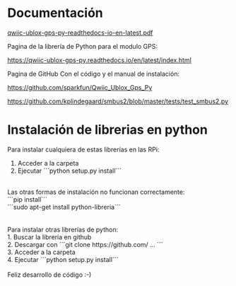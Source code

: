# Documentación

[qwiic-ublox-gps-py-readthedocs-io-en-latest.pdf](https://github.com/Fernandezaginer/gps-dash/files/15436871/qwiic-ublox-gps-py-readthedocs-io-en-latest.pdf)

Pagina de la librería de Python para el modulo GPS:

https://qwiic-ublox-gps-py.readthedocs.io/en/latest/index.html

Pagina de GitHub Con el código y el manual de instalación:

https://github.com/sparkfun/Qwiic_Ublox_Gps_Py

https://github.com/kplindegaard/smbus2/blob/master/tests/test_smbus2.py





# Instalación de librerias en python 

Para instalar cualquiera de estas librerías en las RPi: <br>
1. Acceder a la carpeta <br>
2. Ejecutar ´´´python setup.py install´´´ <br>
 <br>
Las otras formas de instalación no funcionan correctamente: <br>
´´´pip install´´´ <br>
´´´sudo apt-get install python-libreria´´´ <br>
 <br>
 <br>
Para instalar otras librerías de python: <br>
1. Buscar la librería en github <br>
2. Descargar con ´´´git clone https://github.com/ ... ´´´ <br>
3. Acceder a la carpeta <br>
4. Ejecutar ´´´python setup.py install´´´ <br>
 <br>
Feliz desarrollo de código :-) <br>


